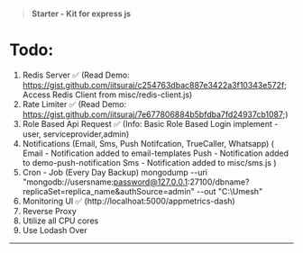 > #### Starter - Kit for express js

# Todo:

1.  Redis Server ✅ (Read Demo: https://gist.github.com/iitsuraj/c254763dbac887e3422a3f10343e572f; Access Redis Client from misc/redis-client.js)
2.  Rate Limiter ✅ (Read Demo: https://gist.github.com/iitsuraj/7e677806884b5bfdba7fd24937cb1087;)
3.  Role Based Api Request ✅ (Info: Basic Role Based Login implement - user, serviceprovider,admin)
4.  Notifications (Email, Sms, Push Notifcation, TrueCaller, Whatsapp) (
    Email - Notification added to email-templates
    Push - Notification added to demo-push-notification
    Sms - Notification added to misc/sms.js
    )
5.  Cron - Job (Every Day Backup) mongodump --uri "mongodb://usersname:password@127.0.0.1:27100/dbname?replicaSet=replica_name&authSource=admin" --out "C:\Umesh"
6.  Monitoring UI ✅ (http://localhoat:5000/appmetrics-dash)
7.  Reverse Proxy
8.  Utilize all CPU cores
9.  Use Lodash Over

---
